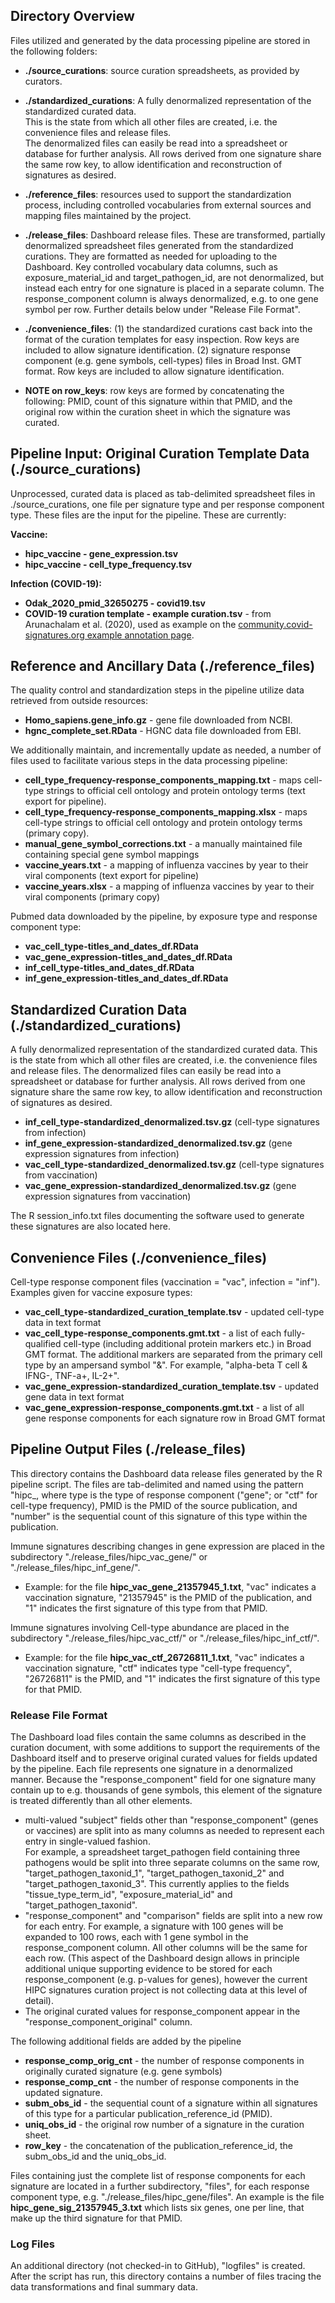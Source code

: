 ## Directory Overview 
Files utilized and generated by the data processing pipeline are stored in the following folders:
* **./source_curations**: source curation spreadsheets, as provided by curators.
    
* **./standardized_curations**: A fully denormalized representation of the standardized curated data.  
  This is the state from which all other files are created, i.e. the convenience files and release files.  
  The denormalized files can easily be read into a spreadsheet or database for further analysis.  All rows 
  derived from one signature share the same row key, to allow identification and reconstruction of signatures as desired.

* **./reference_files**: resources used to support the standardization process, including controlled vocabularies from
  external sources and mapping files maintained by the project.
    
* **./release_files**: Dashboard release files. These are
  transformed, partially denormalized spreadsheet files generated from the standardized
  curations. They are formatted as needed for uploading to the
  Dashboard.  Key controlled vocabulary data columns, such as exposure_material_id and target_pathogen_id, 
  are not denormalized, but instead each entry for one signature is placed in a separate column.  The 
  response_component column is always denormalized, e.g. to one gene symbol per row.  Further details below 
  under "Release File Format".

* **./convenience_files**: 
  (1) the standardized curations cast back into the format of the curation templates for easy inspection.  Row keys are included to allow signature identification.
  (2) signature response component (e.g. gene symbols, cell-types) files in Broad Inst. GMT format.  Row keys are included to allow signature identification.
    
* **NOTE on row_keys**: row keys are formed by concatenating the following: PMID, count of this signature within that PMID, and the original row within the curation sheet 
  in which the signature was curated.
        

## Pipeline Input: Original Curation Template Data (./source_curations)
Unprocessed, curated data is placed as tab-delimited spreadsheet files in ./source_curations, 
one file per signature type and per response component type.  These files are the input for the pipeline.
These are currently:

**Vaccine:**
* **hipc_vaccine - gene_expression.tsv**
* **hipc_vaccine - cell_type_frequency.tsv**

**Infection (COVID-19):**
* **Odak_2020_pmid_32650275 - covid19.tsv**
* **COVID-19 curation template - example curation.tsv** - from Arunachalam et al. (2020), used as example on the [community.covid-signatures.org example annotation page](http://community.covid-signatures.org/example_annotation).

## Reference and Ancillary Data (./reference_files)
The quality control and standardization steps in the pipeline utilize data retrieved from outside resources:

* **Homo_sapiens.gene_info.gz** - gene file downloaded from NCBI.
* **hgnc_complete_set.RData** - HGNC data file downloaded from EBI.

We additionally maintain, and incrementally update as needed, a number of files used 
to facilitate various steps in the data processing pipeline:

* **cell_type_frequency-response_components_mapping.txt** - maps cell-type strings to official cell ontology and protein ontology terms (text export for pipeline).
* **cell_type_frequency-response_components_mapping.xlsx** - maps cell-type strings to official cell ontology and protein ontology terms (primary copy).
* **manual_gene_symbol_corrections.txt** - a manually maintained file containing special gene symbol mappings
* **vaccine_years.txt** - a mapping of influenza vaccines by year to their viral components (text export for pipeline)
* **vaccine_years.xlsx** - a mapping of influenza vaccines by year to their viral components (primary copy)

Pubmed data downloaded by the pipeline, by exposure type and response component type:
* **vac_cell_type-titles_and_dates_df.RData**
* **vac_gene_expression-titles_and_dates_df.RData**
* **inf_cell_type-titles_and_dates_df.RData**
* **inf_gene_expression-titles_and_dates_df.RData**

## Standardized Curation Data (./standardized_curations)
A fully denormalized representation of the standardized curated data. This is the state from which all other files are created, i.e. the convenience files and release files. The denormalized files can easily be read into a spreadsheet or database for further analysis. All rows derived from one signature share the same row key, to allow identification and reconstruction of signatures as desired.
* **inf_cell_type-standardized_denormalized.tsv.gz**  (cell-type signatures from infection)
* **inf_gene_expression-standardized_denormalized.tsv.gz** (gene expression signatures from infection)
* **vac_cell_type-standardized_denormalized.tsv.gz** (cell-type signatures from vaccination)
* **vac_gene_expression-standardized_denormalized.tsv.gz** (gene expression signatures from vaccination)

The R session_info.txt files documenting the software used to generate these signatures are also located here.


## Convenience Files (./convenience_files)
Cell-type response component files (vaccination = "vac", infection = "inf").  Examples given for vaccine exposure types:
* **vac_cell_type-standardized_curation_template.tsv** - updated cell-type data in text format
* **vac_cell_type-response_components.gmt.txt** - a list of each fully-qualified cell-type (including additional 
protein markers etc.) in Broad GMT format.  The additional markers are separated from the primary cell 
type by an ampersand symbol "&". For example, "alpha-beta T cell & IFNG-, TNF-a+, IL-2+".
* **vac_gene_expression-standardized_curation_template.tsv** - updated gene data in text format
* **vac_gene_expression-response_components.gmt.txt** - a list of all gene response components for each signature row in Broad GMT format

## Pipeline Output Files (./release_files)
This directory contains the Dashboard data release files generated by the R pipeline script.
The files are tab-delimited and named using the pattern 
"hipc_<type>_<PMID>_<number>, where type is the type of response component 
("gene"; or "ctf" for cell-type frequency), PMID is the PMID of the source publication, 
and "number" is the sequential count of this signature of this type within the publication.
	
Immune signatures describing changes in gene expression are placed in the subdirectory "./release_files/hipc_vac_gene/" or 
"./release_files/hipc_inf_gene/".  
* Example: for the file **hipc_vac_gene_21357945_1.txt**, "vac" indicates a vaccination signature, 
"21357945" is the PMID of the publication, and "1" indicates the first signature of this type from that PMID.
	
Immune signatures involving Cell-type abundance are placed in the subdirectory 
"./release_files/hipc_vac_ctf/" or "./release_files/hipc_inf_ctf/".
* Example: for the file **hipc_vac_ctf_26726811_1.txt**, "vac" indicates a vaccination signature, 
"ctf" indicates type "cell-type frequency", "26726811" is the PMID, and "1" indicates the 
first signature of this type for that PMID.

### Release File Format
The Dashboard load files contain the same columns as described in the curation document, 
with some additions to support the requirements of the Dashboard itself and to preserve original 
curated values for fields updated by the pipeline. Each file represents one signature in a 
denormalized manner. Because the "response_component" field for one signature many contain up 
to e.g. thousands of gene symbols, this element of the signature is treated differently than all other elements.
* multi-valued "subject" fields other than "response_component" (genes or vaccines) are 
split into as many columns as needed to represent each entry in single-valued fashion.  
For example, a spreadsheet target_pathogen field containing three pathogens would be split 
into three separate columns on the same row, "target_pathogen_taxonid_1", "target_pathogen_taxonid_2" and 
"target_pathogen_taxonid_3".  This currently applies to the fields "tissue_type_term_id", "exposure_material_id" and "target_pathogen_taxonid".
* "response_component" and "comparison" fields are split into a new row for each entry. For example, a signature 
with 100 genes will be expanded to 100 rows, each with 1 gene symbol in the 
response_component column. All other columns will be the same for each row. 
(This aspect of the Dashboard design allows in principle additional unique supporting evidence 
to be stored for each response_component (e.g. p-values for genes), however the current HIPC signatures 
curation project is not collecting data at this level of detail). 
* The original curated values for response_component appear in the "response_component_original" column.

The following additional fields are added by the pipeline
* **response_comp_orig_cnt** - the number of response components in originally curated signature (e.g. gene symbols)
* **response_comp_cnt** - the number of response components in the updated signature.
* **subm_obs_id** - the sequential count of a signature within all signatures of this type for a 
particular publication_reference_id (PMID).
* **uniq_obs_id** - the original row number of a signature in the curation sheet.
* **row_key** - the concatenation of the publication_reference_id, the subm_obs_id and the uniq_obs_id.

Files containing just the complete list of response components for each signature are located in a 
further subdirectory, "files", for each response component type, e.g. "./release_files/hipc_gene/files".
An example is the file **hipc_gene_sig_21357945_3.txt** which lists six genes, one per line, 
that make up the third signature for that PMID.

### Log Files
An additional directory (not checked-in to GitHub), "logfiles" is created.  After the script has 
run, this directory contains a number of files tracing the data transformations and final summary data.
